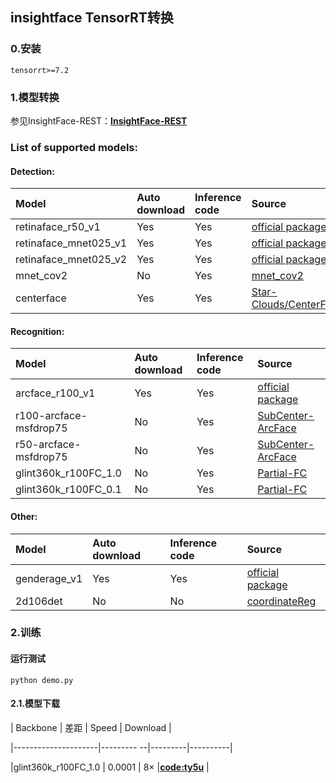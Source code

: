 ## insightface TensorRT转换 ##

### 0.安装

```
tensorrt>=7.2
```

### 1.模型转换

参见InsightFace-REST：[**InsightFace-REST**](https://github.com/SthPhoenix/InsightFace-REST)


### List of supported models:

#### Detection:

| Model                 | Auto download | Inference code | Source                                                                                          |
|:----------------------|:--------------|:---------------|:------------------------------------------------------------------------------------------------|
| retinaface_r50_v1     | Yes           | Yes            | [official package](https://github.com/deepinsight/insightface/tree/master/python-package)       |
| retinaface_mnet025_v1 | Yes           | Yes            | [official package](https://github.com/deepinsight/insightface/tree/master/python-package)       |
| retinaface_mnet025_v2 | Yes           | Yes            | [official package](https://github.com/deepinsight/insightface/tree/master/python-package)       |
| mnet_cov2             | No            | Yes            | [mnet_cov2](https://github.com/deepinsight/insightface/tree/master/detection/RetinaFaceAntiCov) |
| centerface            | Yes           | Yes            | [Star-Clouds/CenterFace](https://github.com/Star-Clouds/CenterFace)                             |

#### Recognition:

| Model                  | Auto download | Inference code | Source                                                                                                    |
|:-----------------------|:--------------|:---------------|:----------------------------------------------------------------------------------------------------------|
| arcface_r100_v1        | Yes           | Yes            | [official package](https://github.com/deepinsight/insightface/tree/master/python-package)                 |
| r100-arcface-msfdrop75 | No            | Yes            | [SubCenter-ArcFace](https://github.com/deepinsight/insightface/tree/master/recognition/SubCenter-ArcFace) |
| r50-arcface-msfdrop75  | No            | Yes            | [SubCenter-ArcFace](https://github.com/deepinsight/insightface/tree/master/recognition/SubCenter-ArcFace) |
| glint360k_r100FC_1.0   | No            | Yes            | [Partial-FC](https://github.com/deepinsight/insightface/tree/master/recognition/partial_fc)               |
| glint360k_r100FC_0.1   | No            | Yes            | [Partial-FC](https://github.com/deepinsight/insightface/tree/master/recognition/partial_fc)               |

#### Other:

| Model        | Auto download | Inference code | Source                                                                                          |
|:-------------|:--------------|:---------------|:------------------------------------------------------------------------------------------------|
| genderage_v1 | Yes           | Yes            | [official package](https://github.com/deepinsight/insightface/tree/master/python-package)       |
| 2d106det     | No            | No             | [coordinateReg](https://github.com/deepinsight/insightface/tree/master/alignment/coordinateReg) |


### 2.训练
#### 运行测试

```
python demo.py
```


#### 2.1.模型下载


 |      Backbone       |     差距    |  Speed  | Download |
 
 |---------------------|--------- --|---------|----------|
 
 |glint360k_r100FC_1.0 |   0.0001   |    8×   |[**code:ty5u**]() |

